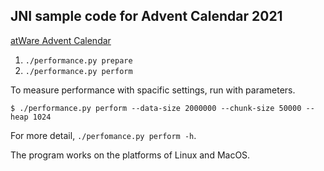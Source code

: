 ## JNI sample code for Advent Calendar 2021
[atWare Advent Calendar](https://qiita.com/advent-calendar/2021/atware)

1. `./performance.py prepare`
1. `./performance.py perform`

To measure performance with spacific settings, run with parameters.

```
$ ./performance.py perform --data-size 2000000 --chunk-size 50000 --heap 1024
```

For more detail, `./perfomance.py perform -h`.

The program works on the platforms of Linux and MacOS.
